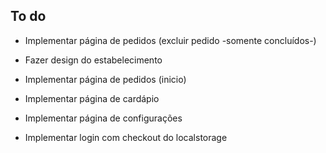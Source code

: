 ## To do

- Implementar página de pedidos (excluir pedido -somente concluídos-)

- Fazer design do estabelecimento
- Implementar página de pedidos (inicio)
- Implementar página de cardápio
- Implementar página de configurações

- Implementar login com checkout do localstorage
